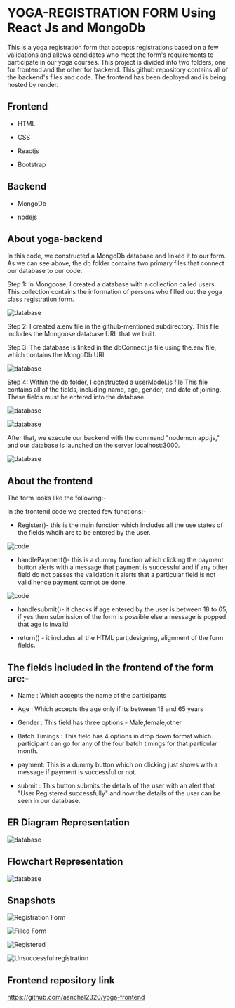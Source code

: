 
# YOGA-REGISTRATION FORM Using React Js and MongoDb

This is a yoga registration form that accepts registrations based on a few validations and allows candidates who meet the form's requirements to participate in our yoga courses.
This project is divided into two folders, one for frontend and the other for backend.
This github repository contains all of the backend's files and code. The frontend has been deployed and is being hosted by render.


## Frontend 
- HTML

- CSS

- Reactjs

* Bootstrap

## Backend

- MongoDb

* nodejs

## About yoga-backend

In this code, we constructed a MongoDb database and linked it to our form.
As we can see above, the db folder contains two primary files that connect our database to our code.

Step 1: In Mongoose, I created a database with a collection called users. This collection contains the information of persons who filled out the yoga class registration form.

![database](https://github.com/aanchal2320/yoga-backend/blob/main/images/3.png?raw=true)

Step 2: I created a.env file in the github-mentioned subdirectory. This file includes the Mongoose database URL that we built.


Step 3: The database is linked in the dbConnect.js file using the.env file, which contains the MongoDb URL.

![database](https://github.com/aanchal2320/yoga-backend/blob/main/images/5.png?raw=true)

Step 4: Within the db folder, I constructed a userModel.js file This file contains all of the fields, including name, age, gender, and date of joining. These fields must be entered into the database.

![database](https://github.com/aanchal2320/yoga-backend/blob/main/images/6.png?raw=true)


![database](https://github.com/aanchal2320/yoga-backend/blob/main/images/10.png?raw=true)

After that, we execute our backend with the command "nodemon app.js," and our database is launched on the server localhost:3000.

![database](https://github.com/aanchal2320/yoga-backend/blob/main/images/11.png?raw=true)


## About the frontend

The form looks like the following:-


In the frontend code we created few functions:-

- Register()- this is the main function which includes all the use states of the fields whcih are to be entered by the user.

![code](https://github.com/aanchal2320/yoga-backend/blob/main/images/8.png?raw=true)

- handlePayment()- this is a dummy function which clicking the payment button alerts with a message that payment is successful and if any other field do not passes the validation it alerts that a particular field is not valid hence payment cannot be done.

![code](https://github.com/aanchal2320/yoga-backend/blob/main/images/12.png?raw=true)

- handlesubmit()- it checks if age entered by the user is between 18 to 65, if yes then submission of the form is possible else a message is popped that age is invalid.

- return() - it includes all the HTML part,designing, alignment of the form fields.



## The fields included in the frontend of the form are:-

- Name : Which accepts the name of the participants

- Age : Which accepts the age only if its between 18 and 65 years

- Gender : This field has three options - Male,female,other

- Batch Timings : This field has 4 options in drop down format which. participant can go for any of the four batch timings for that particular month.

- payment: This is a dummy button which on clicking just shows with a message if payment is successful or not.

- submit : This button submits the details of the user with an alert that "User Registered successfully" and now the details of the user can be seen in our database.

## ER Diagram Representation
![database](https://github.com/aanchal2320/yoga-backend/blob/main/images/15.png?raw=true)

## Flowchart Representation
![database](https://github.com/aanchal2320/yoga-backend/blob/main/images/16.png?raw=true)


## Snapshots

![Registration Form](https://github.com/aanchal2320/yoga-backend/blob/main/images/4.png?raw=true)


![Filled Form](https://github.com/aanchal2320/yoga-backend/blob/main/images/2.png?raw=true)


![Registered](https://github.com/aanchal2320/yoga-backend/blob/main/images/1.png?raw=true)


![Unsuccessful registration](https://github.com/aanchal2320/yoga-backend/blob/main/images/9.png?raw=true)


## Frontend repository link
https://github.com/aanchal2320/yoga-frontend
